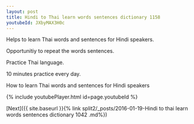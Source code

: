 ```yaml
---
layout: post
title: Hindi to Thai learn words sentences dictionary 1158 
youtubeId: JXbyMAX3H0c
---
```

 
 
Helps to learn Thai words and sentences for Hindi speakers.

Opportunitiy to repeat the words sentences. 

Practice Thai language. 
 
10 minutes practice every day. 
 
How to learn Thai words and sentences for Hindi speakers 
 
{% include youtubePlayer.html id=page.youtubeId %}
 
 
[Next]({{ site.baseurl }}{% link  split2/_posts/2016-01-19-Hindi to thai learn words sentences dictionary 1042 .md%})
 
